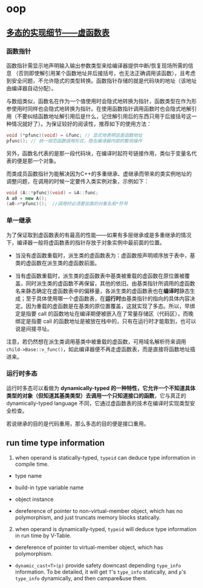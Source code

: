 # oop

## [多态的实现细节——虚函数表](https://www.zhangjiee.com/blog/cpp-vtable)

### 函数指针

函数指针需显示地声明输入输出参数类型来给编译器提供中断/恢复现场所需的信息 （否则即使解引用某个函数地址并后接括号，也无法正确调用该函数），且考虑到安全问题，不允许隐式的类型转换。函数指针存储的就是代码块的地址（该地址由编译器自动分配）。

与数组类似，函数名在作为一个值使用时会隐式地转换为指针，函数类型在作为形参使用时同样也会隐式地转换为指针。在使用函数指针调用函数时也会隐式地解引用（不要纠结函数地址解引用后是什么，记住解引用后的东西只用于后接括号这一种情况就好了）。为保证较好的阅读性，推荐如下的使用方法：

```c++
void (*pfunc)(void) = &func; // 显式地表明这是函数地址
pfunc(); // 统一规范函数调用形式，隐去编译器内部的繁琐操作
```

另外，函数名代表的是那一段代码块，在编译时起符号链接作用，类似于变量名代表的便是那一个对象。

而类成员函数指针为能解决因为C++的多重继承、虚继承而带来的类实例地址的调整问题，在调用的时候一定要传入类实例对象，示例如下：

```c++
void (A::*pfunc)(void) = &A::func;
A a0 = new A();
(a0->*pfunc)();  //调用时必须要加类的对象名和*符号
```

### 单一继承

为了保证取到虚函数表的有最高的性能——如果有多层继承或是多重继承的情况下，编译器一般将虚函数表的指针存放于对象实例中最前面的位置。

* 当没有虚函数重载时，派生类的虚函数表为：虚函数按声明顺序放于表中，基类的虚函数在派生类的虚函数前面。

* 当有虚函数重载时，派生类的虚函数表中基类被重载的虚函数在原位置被覆盖，同时派生类的虚函数不再保留，其他的依旧。由基类指针所调用的虚函数名来静态确定在虚函数表中的偏移量，各派生类的虚函数表也在**编译时**静态生成；至于具体使用哪一个虚函数表，在**运行时**由基类指针的指向的具体内容决定。因为重载的虚函数是在基类的原位置覆盖，这就实现了多态。所以，早绑定是指要 call 的函数地址在编译期便被嵌入在了常量存储区（代码区），而晚绑定是指要 call 的函数地址是被放在栈中的，只有在运行时才能取到，也可以说是间接寻址。

注意，若仍然想在派生类调用基类中被重载的虚函数，可用域名解析符来调用`child->Base::v_func()`，如此编译器便不再走虚函数表，而是直接将函数地址插进来。

### 运行时多态

运行时多态可以看做为 **dynamically-typed 的一种特性，它允许一个不知道具体类型的对象（但知道其基类类型）去调用一个只知道接口的函数**，它与真正的 dynamically-typed language 不同，它通过虚函数表的技术在编译时实现类型安全检查。

若说继承的目的是代码重用，那么多态的目的便是接口重用。

## run time type information

1. when operand is statically-typed, `typeid` can deduce type information in compile time.

* type name

* build-in type variable name

* object instance

* dereference of pointer to non-virtual-member object, which has no polymorphism, and just truncats memory blocks statically.

2. when operand is dynamically-typed, `typeid` will deduce type information in run time by V-Table.

* dereference of pointer to virtual-member object, which has polymorphism.

* `dynamic_cast<T>(p)` provide safety downcast depending `type_info` information. To be detailed, it will get `T`'s `type_info` statically, and `p`'s `type_info` dynamically, and then campare&use them.

